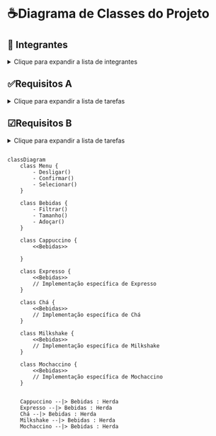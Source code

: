 # ☕Diagrama de Classes do Projeto

## 📄 Integrantes 

<details>
  <summary>Clique para expandir a lista de integrantes</summary>
  
  - Pedro Antônio
  - Vinícius Moraes
  - Bruno Correa
</details>
  
 ## ✅Requisitos A

<details>
  <summary>Clique para expandir a lista de tarefas</summary>
  
  - [x] Programa estruturado em classes de acordo com o princípio de encapsulamento
  - [x] Mínimo de 5 classes
  - [x] 1 classe Abstrata
  - [x] 1 método Abstrato
  - [x] Total de 10 atributos e 10 métodos
  - [x] Duas relações de herança entre classes
  - [ ] Um método sobrescrito por uma subclasse(abstração não vale)
  - [x] Ao menos, uma chamada polimórfica de método (exemplo do Som de Animal)
  - [ ] uma relação de associação entre 2 classes (exemplo da comida com Animal)
  - [X] Ao menos, uma coleção de objetos (ArrayList)
</details>
  
## ☑Requisitos B
<details>
<summary>Clique para expandir a lista de tarefas</summary>

   - [X] Uma classe derivada do Exception
   - [x] Interface gráfica
   - [ ] ler dados de um arquivo csv ou txt
   - [ ] recuera e salva objetos persistentes
  
</details>






```mermaid

classDiagram
    class Menu {
        - Desligar()
        - Confirmar()
        - Selecionar()
    }

    class Bebidas {
        - Filtrar()
        - Tamanho()
        - Adoçar()
    }

    class Cappuccino {
        <<Bebidas>>
        
    }

    class Expresso {
        <<Bebidas>>
        // Implementação específica de Expresso
    }

    class Chá {
        <<Bebidas>>
        // Implementação específica de Chá
    }

    class Milkshake {
        <<Bebidas>>
        // Implementação específica de Milkshake
    }

    class Mochaccino {
        <<Bebidas>>
        // Implementação específica de Mochaccino
    }

   
    Cappuccino --|> Bebidas : Herda
    Expresso --|> Bebidas : Herda
    Chá --|> Bebidas : Herda
    Milkshake --|> Bebidas : Herda
    Mochaccino --|> Bebidas : Herda

